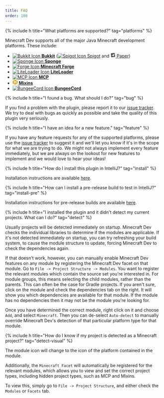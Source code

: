 ```yaml
---
title: FAQ
order: 100
---
```


{% include h title="What platforms are supported?" tag="platforms" %}

Minecraft Dev supports all of the major Java Minecraft development platforms. These include:

- [![Bukkit Icon](https://raw.githubusercontent.com/minecraft-dev/MinecraftDev/2017.1/src/main/resources/assets/icons/platform/Bukkit.png?raw=true) **Bukkit**](https://hub.spigotmc.org/stash/projects/SPIGOT/repos/bukkit/browse) ([![Spigot Icon](https://raw.githubusercontent.com/minecraft-dev/MinecraftDev/2017.1/src/main/resources/assets/icons/platform/Spigot.png?raw=true) Spigot](https://spigotmc.org/) and [![Paper Icon](https://raw.githubusercontent.com/minecraft-dev/MinecraftDev/2017.1/src/main/resources/assets/icons/platform/Paper.png?raw=true) Paper](https://paper.emc.gs))
- [![Sponge Icon](https://raw.githubusercontent.com/minecraft-dev/MinecraftDev/2017.1/src/main/resources/assets/icons/platform/Sponge_dark.png?raw=true) **Sponge**](https://www.spongepowered.org/)
- [![Forge Icon](https://raw.githubusercontent.com/minecraft-dev/MinecraftDev/2017.1/src/main/resources/assets/icons/platform/Forge.png?raw=true) **Minecraft Forge**](http://minecraftforge.net/forum)
- [![LiteLoader Icon](https://raw.githubusercontent.com/minecraft-dev/MinecraftDev/2017.1/src/main/resources/assets/icons/platform/LiteLoader.png?raw=true) **LiteLoader**](http://www.liteloader.com/)
- [![MCP Icon](https://raw.githubusercontent.com/minecraft-dev/MinecraftDev/2017.1/src/main/resources/assets/icons/platform/MCP.png?raw=true) **MCP**](http://www.modcoderpack.com/)
- [![Mixins Icon](https://raw.githubusercontent.com/minecraft-dev/MinecraftDev/2017.1/src/main/resources/assets/icons/platform/Mixins_dark.png?raw=true) **Mixins**](https://github.com/SpongePowered/Mixin)
- [![BungeeCord Icon](https://raw.githubusercontent.com/minecraft-dev/MinecraftDev/2017.1/src/main/resources/assets/icons/platform/BungeeCord.png?raw=true) **BungeeCord**](https://www.spigotmc.org/wiki/bungeecord/)

{% include h title="I found a bug. What should I do?" tag="bug" %}

If you find a problem with the plugin, please report it to our [issue tracker](https://github.com/minecraft-dev/MinecraftDev/issues).
We try to deal with bugs as quickly as possible and take the quality of this plugin very seriously.

{% include h title="I have an idea for a new feature." tag="feature" %}

If you have any feature requests for any of the supported platforms, please use the [issue tracker](https://github.com/minecraft-dev/MinecraftDev/issues)
to suggest it and we'll let you know if it's in the scope for what we are trying to do. We might not always implement
every feature immediately, but we are always on the lookout for new features to implement and we would love to hear your
ideas!

{% include h title="How do I install this plugin in IntelliJ?" tag="install" %}

Installation instructions are available [here](https://minecraftdev.org/install.html).

{% include h title="How can I install a pre-release build to test in IntelliJ?" tag="install-pre" %}

Installation instructions for pre-release builds are available [here](https://minecraftdev.org/install.html).

{% include h title="I installed the plugin and it didn't detect my current projects. What can I do?" tag="detect" %}

Usually projects will be detected immediately on startup. Minecraft Dev checks the individual libraries to determine if
the modules are applicable. If it's not detected immediately on startup, you can try refreshing your build system, to
cause the module structure to update, forcing Minecraft Dev to check the dependencies again.

If that doesn't work, however, you can manually enable Minecraft Dev features on any module by registering the Minecraft
Dev facet on that module. Go to `File -> Project Structure -> Modules`. You want to register the relevant modules which
contain the source set you're interested in. For module groups, this means selecting the child modules, rather than the
parents. This can often be the case for Gradle projects. If you aren't sure, click on the module and check the
dependencies tab on the right. It will show you which dependencies are available for that module. If the module has no
dependencies then it may not be the module you're looking for.

Once you have determined the correct module, right click on it and choose `Add`, and select `Minecraft`. Then you can
de-select `Auto-detect` to manually override Minecraft Dev's detection of that particular platform type for that module.

{% include h title="How do I know if my project is detected as a Minecraft project?" tag="detect-visual" %}

The module icon will change to the icon of the platform contained in the module.

Additionally, the `Minecraft Facet` will automatically be registered for the relevant modules, which allows you to view
and set the correct project types, including hidden project types, such as MCP and Mixins.

To view this, simply go to `File -> Project Structure`, and either check the `Modules` or `Facets` tab.
